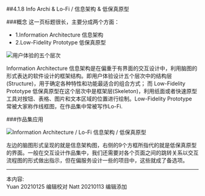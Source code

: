 ##4.1.8 Info Archi & Lo-Fi / 信息架构 & 低保真原型

###概念
这一页标题很长，主要分成两个方面：  

* 1.Information Architecture 信息架构  
* 2.Low-Fidelity Prototype 低保真原型

![用户体验的五个层次](http://kitpic.makebi.net/id/ued/5ofue.png)

Information Architecture 信息架构是在偏重于有界面的交互设计中，利用脑图的形式表达的软件设计的框架结构。即用户体验设计五个层次中的结构层(Structure)，用于确定各种特性和功能最适合的组合方式； 而 Low-Fidelity Prototype 低保真原型在这个层次中是框架层(Skeleton)，利用纸面或者快速原型工具对按钮、表格、图片和文本区域的位置进行绘制。Low-Fidelity Prototype 常被大家称作线框图，在作品集中常被写作Lo-Fi.

###作品集应用


![Information Architecture / Lo-Fi 信息架构 / 低保真原型](http://kitpic.makebi.net/2021/uedsd_16.jpg)

左边的脑图形式呈现的就是信息架构图，右侧的9个方框所指代的就是低保真原型的界面。一般在交互设计作品集中，我们还需要对各个页面之间的跳转关系以交互流程图的形式做出指示，但在偏服务设计一些的项目中，这些就成了备选项。


---
本内容:  
Yuan 20210125 编辑校对
Natt 20210113 编辑添加
